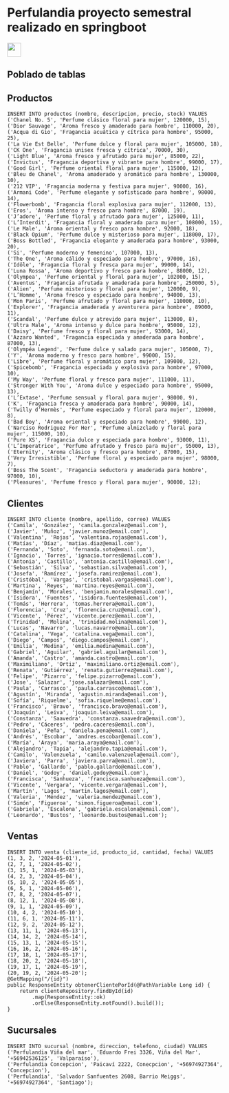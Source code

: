<h1>Perfulandia proyecto semestral realizado en springboot</h1> 
<img width ='32px' src ='https://raw.githubusercontent.com/rahulbanerjee26/githubAboutMeGenerator/main/icons/spring.svg'> </a>

<h2>Poblado de tablas</h2>

<h2>Productos</h2>
<code>INSERT INTO productos (nombre, descripcion, precio, stock) VALUES
('Chanel No. 5', 'Perfume clásico floral para mujer', 120000, 15),
('Dior Sauvage', 'Aroma fresco y amaderado para hombre', 110000, 20),
('Acqua di Gio', 'Fragancia acuática y cítrica para hombre', 95000, 25),
('La Vie Est Belle', 'Perfume dulce y floral para mujer', 105000, 18),
('CK One', 'Fragancia unisex fresca y cítrica', 70000, 30),
('Light Blue', 'Aroma fresco y afrutado para mujer', 85000, 22),
('Invictus', 'Fragancia deportiva y vibrante para hombre', 99000, 17),
('Good Girl', 'Perfume oriental floral para mujer', 115000, 12),
('Bleu de Chanel', 'Aroma amaderado y aromático para hombre', 130000, 10),
('212 VIP', 'Fragancia moderna y festiva para mujer', 90000, 16),
('Armani Code', 'Perfume elegante y sofisticado para hombre', 98000, 14),
('Flowerbomb', 'Fragancia floral explosiva para mujer', 112000, 13),
('Eros', 'Aroma intenso y fresco para hombre', 87000, 19),
('J’adore', 'Perfume floral y afrutado para mujer', 125000, 11),
('L’Interdit', 'Fragancia floral y amaderada para mujer', 108000, 15),
('Le Male', 'Aroma oriental y fresco para hombre', 92000, 18),
('Black Opium', 'Perfume dulce y misterioso para mujer', 118000, 17),
('Boss Bottled', 'Fragancia elegante y amaderada para hombre', 93000, 20),
('Si', 'Perfume moderno y femenino', 107000, 13),
('The One', 'Aroma cálido y especiado para hombre', 97000, 16),
('Idôle', 'Fragancia floral y fresca para mujer', 99000, 14),
('Luna Rossa', 'Aroma deportivo y fresco para hombre', 88000, 12),
('Olympea', 'Perfume oriental y floral para mujer', 102000, 15),
('Aventus', 'Fragancia afrutada y amaderada para hombre', 250000, 5),
('Alien', 'Perfume misterioso y floral para mujer', 120000, 9),
('L’Homme', 'Aroma fresco y especiado para hombre', 94000, 13),
('Mon Paris', 'Perfume afrutado y floral para mujer', 110000, 10),
('Explorer', 'Fragancia amaderada y aventurera para hombre', 89000, 11),
('Scandal', 'Perfume dulce y atrevido para mujer', 113000, 8),
('Ultra Male', 'Aroma intenso y dulce para hombre', 95000, 12),
('Daisy', 'Perfume fresco y floral para mujer', 93000, 14),
('Azzaro Wanted', 'Fragancia especiada y amaderada para hombre', 87000, 13),
('Olympéa Legend', 'Perfume dulce y salado para mujer', 105000, 7),
('Y', 'Aroma moderno y fresco para hombre', 99000, 15),
('Libre', 'Perfume floral y aromático para mujer', 109000, 12),
('Spicebomb', 'Fragancia especiada y explosiva para hombre', 97000, 10),
('My Way', 'Perfume floral y fresco para mujer', 111000, 11),
('Stronger With You', 'Aroma dulce y especiado para hombre', 95000, 13),
('L’Extase', 'Perfume sensual y floral para mujer', 98000, 9),
('K', 'Fragancia fresca y amaderada para hombre', 90000, 14),
('Twilly d’Hermès', 'Perfume especiado y floral para mujer', 120000, 8),
('Bad Boy', 'Aroma oriental y especiado para hombre', 99000, 12),
('Narciso Rodriguez For Her', 'Perfume almizclado y floral para mujer', 115000, 10),
('Pure XS', 'Fragancia dulce y especiada para hombre', 93000, 11),
('L’Imperatrice', 'Perfume afrutado y fresco para mujer', 95000, 13),
('Eternity', 'Aroma clásico y fresco para hombre', 87000, 15),
('Very Irresistible', 'Perfume floral y especiado para mujer', 98000, 7),
('Boss The Scent', 'Fragancia seductora y amaderada para hombre', 97000, 10),
('Pleasures', 'Perfume fresco y floral para mujer', 90000, 12);</code>

<h2>Clientes</h2>
<code>INSERT INTO cliente (nombre, apellido, correo) VALUES
('Camila', 'González', 'camila.gonzalez@email.com'),
('Javier', 'Muñoz', 'javier.munoz@email.com'),
('Valentina', 'Rojas', 'valentina.rojas@email.com'),
('Matías', 'Díaz', 'matias.diaz@email.com'),
('Fernanda', 'Soto', 'fernanda.soto@email.com'),
('Ignacio', 'Torres', 'ignacio.torres@email.com'),
('Antonia', 'Castillo', 'antonia.castillo@email.com'),
('Sebastián', 'Silva', 'sebastian.silva@email.com'),
('Josefa', 'Ramírez', 'josefa.ramirez@email.com'),
('Cristóbal', 'Vargas', 'cristobal.vargas@email.com'),
('Martina', 'Reyes', 'martina.reyes@email.com'),
('Benjamín', 'Morales', 'benjamin.morales@email.com'),
('Isidora', 'Fuentes', 'isidora.fuentes@email.com'),
('Tomás', 'Herrera', 'tomas.herrera@email.com'),
('Florencia', 'Cruz', 'florencia.cruz@email.com'),
('Vicente', 'Pérez', 'vicente.perez@email.com'),
('Trinidad', 'Molina', 'trinidad.molina@email.com'),
('Lucas', 'Navarro', 'lucas.navarro@email.com'),
('Catalina', 'Vega', 'catalina.vega@email.com'),
('Diego', 'Campos', 'diego.campos@email.com'),
('Emilia', 'Medina', 'emilia.medina@email.com'),
('Gabriel', 'Aguilar', 'gabriel.aguilar@email.com'),
('Amanda', 'Castro', 'amanda.castro@email.com'),
('Maximiliano', 'Ortiz', 'maximiliano.ortiz@email.com'),
('Renata', 'Gutiérrez', 'renata.gutierrez@email.com'),
('Felipe', 'Pizarro', 'felipe.pizarro@email.com'),
('Jose', 'Salazar', 'jose.salazar@email.com'),
('Paula', 'Carrasco', 'paula.carrasco@email.com'),
('Agustín', 'Miranda', 'agustin.miranda@email.com'),
('Sofía', 'Riquelme', 'sofia.riquelme@email.com'),
('Francisco', 'Bravo', 'francisco.bravo@email.com'),
('Joaquín', 'Leiva', 'joaquin.leiva@email.com'),
('Constanza', 'Saavedra', 'constanza.saavedra@email.com'),
('Pedro', 'Cáceres', 'pedro.caceres@email.com'),
('Daniela', 'Peña', 'daniela.pena@email.com'),
('Andrés', 'Escobar', 'andres.escobar@email.com'),
('María', 'Araya', 'maria.araya@email.com'),
('Alejandro', 'Tapia', 'alejandro.tapia@email.com'),
('Camilo', 'Valenzuela', 'camilo.valenzuela@email.com'),
('Javiera', 'Parra', 'javiera.parra@email.com'),
('Pablo', 'Gallardo', 'pablo.gallardo@email.com'),
('Daniel', 'Godoy', 'daniel.godoy@email.com'),
('Francisca', 'Sanhueza', 'francisca.sanhueza@email.com'),
('Vicente', 'Vergara', 'vicente.vergara@email.com'),
('Martín', 'Lagos', 'martin.lagos@email.com'),
('Valeria', 'Méndez', 'valeria.mendez@email.com'),
('Simón', 'Figueroa', 'simon.figueroa@email.com'),
('Gabriela', 'Escalona', 'gabriela.escalona@email.com'),
('Leonardo', 'Bustos', 'leonardo.bustos@email.com');</code>

<h2>Ventas</h2>
<code>INSERT INTO venta (cliente_id, producto_id, cantidad, fecha) VALUES
(1, 3, 2, '2024-05-01'),
(2, 7, 1, '2024-05-02'),
(3, 15, 1, '2024-05-03'),
(4, 2, 3, '2024-05-04'),
(5, 10, 2, '2024-05-05'),
(6, 5, 1, '2024-05-06'),
(7, 8, 2, '2024-05-07'),
(8, 12, 1, '2024-05-08'),
(9, 1, 1, '2024-05-09'),
(10, 4, 2, '2024-05-10'),
(11, 6, 1, '2024-05-11'),
(12, 9, 2, '2024-05-12'),
(13, 11, 1, '2024-05-13'),
(14, 14, 2, '2024-05-14'),
(15, 13, 1, '2024-05-15'),
(16, 16, 2, '2024-05-16'),
(17, 18, 1, '2024-05-17'),
(18, 20, 2, '2024-05-18'),
(19, 17, 1, '2024-05-19'),
(20, 19, 2, '2024-05-20');
@GetMapping("/{id}")
public ResponseEntity<Cliente> obtenerClientePorId(@PathVariable Long id) {
    return clienteRepository.findById(id)
        .map(ResponseEntity::ok)
        .orElse(ResponseEntity.notFound().build());
}</code>

<h2>Sucursales</h2>
<code>INSERT INTO sucursal (nombre, direccion, telefono, ciudad) VALUES
('Perfulandia Viña del mar', 'Eduardo Frei 3326, Viña del Mar', '+56942536125', 'Valparaíso'),
('Perfulandia Concepcion', 'Paicaví 2222, Conecpcion', '+56974927364', 'Concepcion'),
('Perfulandia', 'Salvador Sanfuentes 2608, Barrio Meiggs', '+56974927364', 'Santiago');</code>
